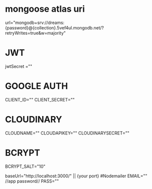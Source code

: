 # mongoose atlas uri
url="mongodb+srv://dreams:{password}@{collection}.5vef4ul.mongodb.net/?retryWrites=true&w=majority"
# JWT <!-- provide valid jwt secret config -->
jwtSecret =""
# GOOGLE AUTH <!-- provide valid google oAuth0 config -->
CLIENT_ID=""
CLIENT_SECRET=""

 # CLOUDINARY   <!-- provide valid cloudinary config -->
CLOUDNAME=""
CLOUDAPIKEY=""
CLOUDINARYSECRET=""
# BCRYPT
BCRYPT_SALT="10"

baseUrl="http://localhost:3000/" || {your port}
#Nodemailer <!-- provide valid nodemailer config -->
EMAIL=""
//app password//
PASS=""